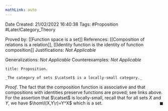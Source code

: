 ```yaml
---
mathLink: auto
---
```


<div class="topSpace"></div>

Date Created: 21/02/2022 16:40:38
Tags: #Proposition #Later/Category_Theory

Proved by: [[Function space is a set]]
References: [[Composition of relations is a relation]], [[Identity function is the identity of function composition]]
Justifications: _Not Applicable_

Generalizations: _Not Applicable_
Counterexamples: _Not Applicable_

``` ad-Proposition
title: Proposition.

_The category of sets $\catset$ is a locally-small category._

```

_Proof_. The fact that the composition function is associative and that compositions with identities preserve functions are proved; see links above. For the assertion that $\catset$ is locally-small, recall that for all sets $X$ and $Y$, we have $\hom\l(X,Y\r)=Y^X$ which is a set.<span style="float:right;">$\blacksquare$</span>
